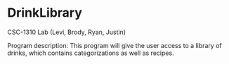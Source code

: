 # DrinkLibrary
CSC-1310 Lab (Levi, Brody, Ryan, Justin)

Program description: This program will give the user access to a library of drinks, which contains categorizations as well as recipes.